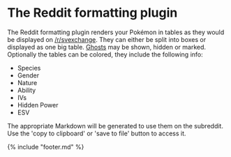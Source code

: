# The Reddit formatting plugin

The Reddit formatting plugin renders your Pokémon in tables as they would be displayed on [/r/svexchange](https://reddit.com/r/svexchange). They can either be split into boxes or displayed as one big table. [Ghosts](../dumping/saves.md#ghosts) may be shown, hidden or marked. Optionally the tables can be colored, they include the following info:

  * Species
  * Gender
  * Nature
  * Ability
  * IVs
  * Hidden Power
  * ESV

The appropriate Markdown will be generated to use them on the subreddit. Use the 'copy to clipboard' or 'save to file' button to access it.

{% include "footer.md" %}
